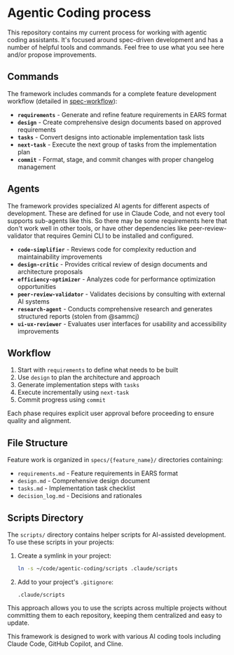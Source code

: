 # Agentic Coding process

This repository contains my current process for working with agentic coding assistants. It's focused around spec-driven development and has a number of helpful tools and commands. Feel free to use what you see here and/or propose improvements.

## Commands

The framework includes commands for a complete feature development workflow (detailed in [spec-workflow](spec-workflow.md)):

- **`requirements`** - Generate and refine feature requirements in EARS format
- **`design`** - Create comprehensive design documents based on approved requirements
- **`tasks`** - Convert designs into actionable implementation task lists
- **`next-task`** - Execute the next group of tasks from the implementation plan
- **`commit`** - Format, stage, and commit changes with proper changelog management

## Agents

The framework provides specialized AI agents for different aspects of development. These are defined for use in Claude Code, and not every tool supports sub-agents like this. So there may be some requirements here that don't work well in other tools, or have other dependencies like peer-review-validator that requires Gemini CLI to be installed and configured.

- **`code-simplifier`** - Reviews code for complexity reduction and maintainability improvements
- **`design-critic`** - Provides critical review of design documents and architecture proposals
- **`efficiency-optimizer`** - Analyzes code for performance optimization opportunities
- **`peer-review-validator`** - Validates decisions by consulting with external AI systems
- **`research-agent`** - Conducts comprehensive research and generates structured reports (stolen from @sammcj)
- **`ui-ux-reviewer`** - Evaluates user interfaces for usability and accessibility improvements

## Workflow

1. Start with `requirements` to define what needs to be built
2. Use `design` to plan the architecture and approach
3. Generate implementation steps with `tasks`
4. Execute incrementally using `next-task`
5. Commit progress using `commit`

Each phase requires explicit user approval before proceeding to ensure quality and alignment.

## File Structure

Feature work is organized in `specs/{feature_name}/` directories containing:
- `requirements.md` - Feature requirements in EARS format
- `design.md` - Comprehensive design document
- `tasks.md` - Implementation task checklist
- `decision_log.md` - Decisions and rationales

## Scripts Directory

The `scripts/` directory contains helper scripts for AI-assisted development. To use these scripts in your projects:

1. Create a symlink in your project:
   ```bash
   ln -s ~/code/agentic-coding/scripts .claude/scripts
   ```

2. Add to your project's `.gitignore`:
   ```
   .claude/scripts
   ```

This approach allows you to use the scripts across multiple projects without committing them to each repository, keeping them centralized and easy to update.

This framework is designed to work with various AI coding tools including Claude Code, GitHub Copilot, and Cline.